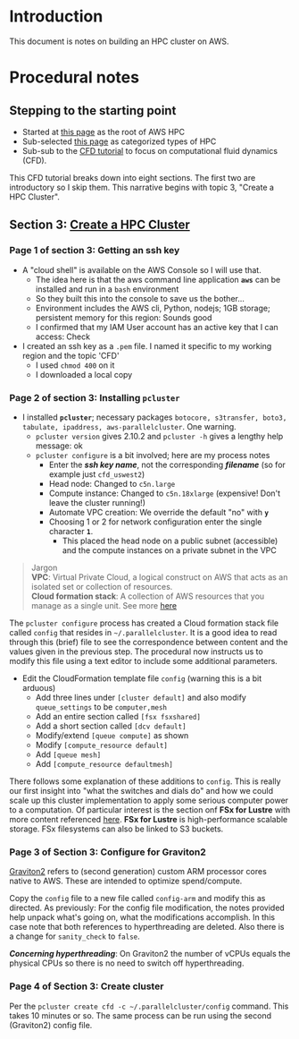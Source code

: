 # Introduction

This document is notes on building an HPC cluster on AWS.

# Procedural notes

## Stepping to the starting point


* Started at [this page](https://aws.amazon.com/hpc/getting-started/) as the root of AWS HPC
* Sub-selected [this page](https://workshops.aws/categories/HPC) as categorized types of HPC
* Sub-sub to the [CFD tutorial](https://cfd-on-pcluster.workshop.aws/) to focus on computational fluid dynamics (CFD).

This CFD tutorial breaks down into eight sections. The first two are introductory so I skip them. This narrative begins with topic 3, "Create a HPC Cluster".

## Section 3: [Create a HPC Cluster](https://cfd-on-pcluster.workshop.aws/hpccluster/hpc-ssh.html)

### Page 1 of section 3: Getting an ssh key

* A "cloud shell" is available on the AWS Console so I will use that. 
    * The idea here is that the aws command line application **`aws`** can be installed and run in a `bash` environment
    * So they built this into the console to save us the bother... 
    * Environment includes the AWS cli, Python, nodejs; 1GB storage; persistent memory for this region: Sounds good
    * I confirmed that my IAM User account has an active key that I can access: Check
* I created an ssh key as a `.pem` file. I named it specific to my working region and the topic 'CFD'
    * I used `chmod 400` on it
    * I downloaded a local copy

### Page 2 of section 3: Installing `pcluster`

* I installed **`pcluster`**; necessary packages `botocore, s3transfer, boto3, tabulate, ipaddress, aws-parallelcluster`. One warning.
    * `pcluster version` gives 2.10.2 and `pcluster -h` gives a lengthy help message: ok
    * `pcluster configure` is a bit involved; here are my process notes
        * Enter the ***ssh key name***, not the corresponding ***filename*** (so for example just `cfd_uswest2`)
        * Head node: Changed to `c5n.large`
        * Compute instance: Changed to `c5n.18xlarge` (expensive! Don't leave the cluster running!)
        * Automate VPC creation: We override the default "no" with **`y`**
        * Choosing 1 or 2 for network configuration enter the single character **`1`**. 
            * This placed the head node on a public subnet (accessible) and the compute instances on a private subnet in the VPC

> Jargon <BR>
> **VPC**: Virtual Private Cloud, a logical construct on AWS that acts as an isolated set or collection of resources.<BR>
> **Cloud formation stack**: A collection of AWS resources that you manage as a single unit. 
> See more [here](https://docs.aws.amazon.com/AWSCloudFormation/latest/UserGuide/stacks.html)

The `pcluster configure` process has created a Cloud formation stack file called `config` that resides in `~/.parallelcluster`. 
It is a good idea to read through this (brief) file to see the correspondence between content and the values given in the previous step.
The procedural now instructs us to modify this file using a text editor to include some additional parameters.
   
* Edit the CloudFormation template file `config` (warning this is a bit arduous)
   * Add three lines under `[cluster default]` and also modify `queue_settings` to be `computer,mesh`
   * Add an entire section called `[fsx fsxshared]`
   * Add a short section called `[dcv default]`
   * Modify/extend `[queue compute]` as shown
   * Modify `[compute_resource default]`
   * Add `[queue mesh]`
   * Add `[compute_resource defaultmesh]`
   
   
There follows some explanation of these additions to `config`. This is really our first insight into "what the switches and dials do"
and how we could scale up this cluster implementation to apply some serious computer power to a computation. 
Of particular interest is the section onf **FSx for Lustre**
with more content referenced [here](https://aws.amazon.com/fsx/lustre/). **FSx for Lustre** is high-performance scalable storage.
FSx filesystems can also be linked to S3 buckets. 
   
### Page 3 of Section 3: Configure for Graviton2

   
[Graviton2](https://aws.amazon.com/ec2/graviton/)
refers to (second generation) custom ARM processor cores native to AWS. These are intended to optimize spend/compute.
   
   
Copy the `config` file to a new file called `config-arm` and modify this as directed. As previously: For the config
file modification, the notes provided help unpack what's going on, what the modifications accomplish. In this case note
that both references to hyperthreading are deleted. Also there is a change for `sanity_check` to `false`.
   
   
***Concerning hyperthreading***: On Graviton2 the number of vCPUs equals the physical CPUs so there is no need to 
switch off hyperthreading. 
   
   
### Page 4 of Section 3: Create cluster
   
   
Per the `pcluster create cfd -c ~/.parallelcluster/config` command. This takes 10 minutes or so. The same process 
can be run using the second (Graviton2) config file. 


   

   

   

   
   



